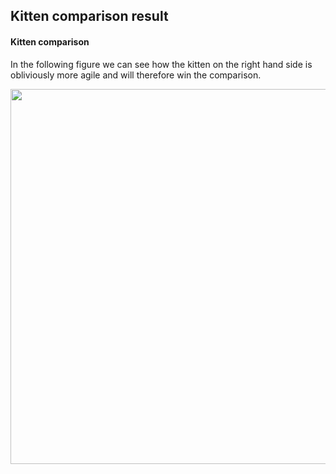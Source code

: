 Kitten comparison result
----------------

#### Kitten comparison
In the following figure we can see how the kitten on the right hand side is obliviously more agile and will therefore win the comparison.

<img src="https://github.com/icse18-FAST/FAST/blob/master/results/plots/kittenfight.jpg" width="600">
